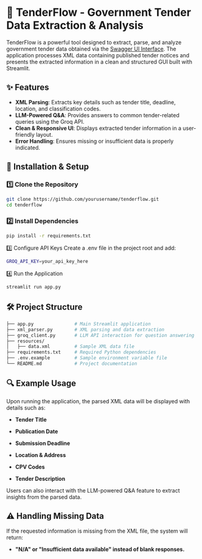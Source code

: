 # 📄 TenderFlow - Government Tender Data Extraction & Analysis

TenderFlow is a powerful tool designed to extract, parse, and analyze government tender data obtained via the [Swagger UI Interface](https://oeffentlichevergabe.de/documentation/swagger-ui/opendata/index.html#/opendata/getExportAsEforms). The application processes XML data containing published tender notices and presents the extracted information in a clean and structured GUI built with Streamlit.

## ✨ Features

- **XML Parsing**: Extracts key details such as tender title, deadline, location, and classification codes.
- **LLM-Powered Q&A**: Provides answers to common tender-related queries using the Groq API.
- **Clean & Responsive UI**: Displays extracted tender information in a user-friendly layout.
- **Error Handling**: Ensures missing or insufficient data is properly indicated.

## 📌 Installation & Setup

### 1️⃣ Clone the Repository
```bash
git clone https://github.com/yourusername/tenderflow.git
cd tenderflow
```

### 2️⃣ Install Dependencies
```bash
pip install -r requirements.txt
```
3️⃣ Configure API Keys
Create a .env file in the project root and add:
```bash
GROQ_API_KEY=your_api_key_here
```
4️⃣ Run the Application
```bash 
streamlit run app.py
```
## 🛠️ Project Structure
```graphql
├── app.py               # Main Streamlit application
├── xml_parser.py        # XML parsing and data extraction
├── groq_client.py       # LLM API interaction for question answering
├── resources/
│   ├── data.xml         # Sample XML data file
├── requirements.txt     # Required Python dependencies
├── .env.example         # Sample environment variable file
└── README.md            # Project documentation
```
## 🔍 Example Usage
Upon running the application, the parsed XML data will be displayed with details such as:

- **Tender Title**

- **Publication Date**

- **Submission Deadline**

- **Location & Address**

- **CPV Codes**

- **Tender Description**

Users can also interact with the LLM-powered Q&A feature to extract insights from the parsed data.

## ⚠️ Handling Missing Data
If the requested information is missing from the XML file, the system will return:

- **"N/A" or "Insufficient data available" instead of blank responses.**

